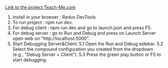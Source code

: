 [Link to the project Teach-Me.com](https://teach-me-bc4bcbfc9897.herokuapp.com/)

1.  Install in your browser : Redux DevTools
2.  To run project : npm run dev.
3.  For debug client : npm run dev and go to launch.json and press F5.
4.  For debug server : go to Run and Debug and press on Launch Server open web on "http://localhost:5000".
5.  Start Debugging Server&Client:
    5.1 Open the Run and Debug sidebar.
    5.2 Select the compound configuration you created from the dropdown (e.g., "Debug Server + Client").
    5.3 Press the green play button or F5 to start debugging.
